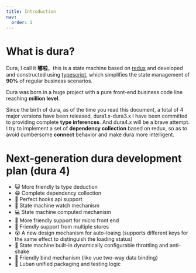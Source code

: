 ```yaml
---
title: Introduction
nav:
  order: 1
---
```


# What is dura?

Dura, I call it **嘟啦**，this is a state machine based on [redux](https://redux.js.org/) and developed and constructed using [typescript](https://www.typescriptlang.org/), which simplifies the state management of **90%** of regular business scenarios.

Dura was born in a huge project with a pure front-end business code line reaching **million level**.

Since the birth of dura, as of the time you read this document, a total of 4 major versions have been released, dura1.x-dura3.x I have been committed to providing complete **type inferences**. And dura4.x will be a brave attempt. I try to implement a set of **dependency collection** based on redux, so as to avoid cumbersome **connect** behavior and make dura more intelligent.

# Next-generation dura development plan (dura 4)

- 😺 More friendly ts type deduction
- 😁 Complete dependency collection
- 🚀 Perfect hooks api support
- 📱 State machine watch mechanism
- 💻 State machine computed mechanism
- 🧱 More friendly support for micro front end
- 👬 Friendly support from multiple stores
- 😮 A new design mechanism for auto-loaing (supports different keys for the same effect to distinguish the loading status)
- 🚗 State machine built-in dynamically configurable throttling and anti-shake
- 🍳 Friendly bind mechanism (like vue two-way data binding)
- 🔧 Luban unified packaging and testing logic
